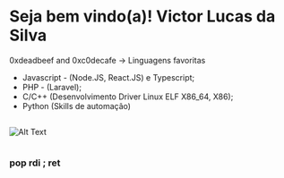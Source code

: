 # Seja bem vindo(a)! Victor Lucas da Silva

0xdeadbeef and 0xc0decafe -> Linguagens favoritas

- Javascript - (Node.JS, React.JS) e Typescript;
- PHP - (Laravel);
- C/C++ (Desenvolvimento Driver Linux ELF X86_64, X86);
- Python (Skills de automação)

##  
![Alt Text](https://h4rithd.com/blog/content/images/size/w1000/2021/06/image-329.png)

<pre id="json-content" data-diff-for-path="[http://localhost/arq.json](https://github.com/victorlsilva694/victorlsilva694/edit/main/README.md)https://github.com/victorlsilva694/victorlsilva694/edit/main/index.json"></pre>

### pop rdi ; ret 
